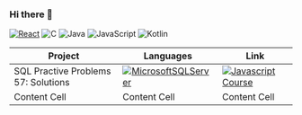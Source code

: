 ### Hi there 👋
[![React](https://img.shields.io/badge/react-%2320232a.svg?style=for-the-badge&logo=react&logoColor=%2361DAFB)](#)
![C](https://img.shields.io/badge/c-%2300599C.svg?style=for-the-badge&logo=c&logoColor=white)
![Java](https://img.shields.io/badge/java-%23ED8B00.svg?style=for-the-badge&logo=java&logoColor=white)
![JavaScript](https://img.shields.io/badge/javascript-%23323330.svg?style=for-the-badge&logo=javascript&logoColor=%23F7DF1E)
![Kotlin](https://img.shields.io/badge/kotlin-%237F52FF.svg?style=for-the-badge&logo=kotlin&logoColor=white)

| Project  | Languages | Link |
| ------------- | ------------- | ------------- |
| SQL Practive Problems 57: Solutions  | [![MicrosoftSQLServer](https://img.shields.io/badge/Microsoft%20SQL%20Server-CC2927?style=for-the-badge&logo=microsoft%20sql%20server&logoColor=white)](#)  | [![Javascript Course](https://img.shields.io/badge/github-%23121011.svg?style=for-the-badge&logo=github&logoColor=white)](https://github.com/saimhafeez/mrh-SQL-Practice-Problems)  |
| Content Cell  | Content Cell  | Content Cell  |


